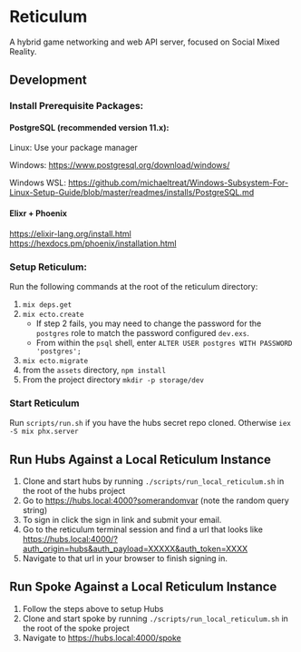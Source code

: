 # Reticulum

A hybrid game networking and web API server, focused on Social Mixed Reality.

## Development

### Install Prerequisite Packages:
#### PostgreSQL (recommended version 11.x):
Linux: Use your package manager

Windows: https://www.postgresql.org/download/windows/

Windows WSL: https://github.com/michaeltreat/Windows-Subsystem-For-Linux-Setup-Guide/blob/master/readmes/installs/PostgreSQL.md

#### Elixr + Phoenix
https://elixir-lang.org/install.html
https://hexdocs.pm/phoenix/installation.html

### Setup Reticulum:
Run the following commands at the root of the reticulum directory:
1. `mix deps.get`
2. `mix ecto.create`
    * If step 2 fails, you may need to change the password for the `postgres` role to match the password configured `dev.exs`.
    * From within the `psql` shell, enter `ALTER USER postgres WITH PASSWORD 'postgres';`
3. `mix ecto.migrate`
4. from the `assets` directory, `npm install`
5. From the project directory `mkdir -p storage/dev`

### Start Reticulum
Run `scripts/run.sh` if you have the hubs secret repo cloned. Otherwise `iex -S mix phx.server`

## Run Hubs Against a Local Reticulum Instance
1. Clone and start hubs by running `./scripts/run_local_reticulum.sh` in the root of the hubs project
2. Go to https://hubs.local:4000?somerandomvar (note the random query string)
3. To sign in click the sign in link and submit your email.
4. Go to the reticulum terminal session and find a url that looks like https://hubs.local:4000/?auth_origin=hubs&auth_payload=XXXXX&auth_token=XXXX
5. Navigate to that url in your browser to finish signing in.

## Run Spoke Against a Local Reticulum Instance
1. Follow the steps above to setup Hubs
2. Clone and start spoke by running `./scripts/run_local_reticulum.sh` in the root of the spoke project
3. Navigate to https://hubs.local:4000/spoke
